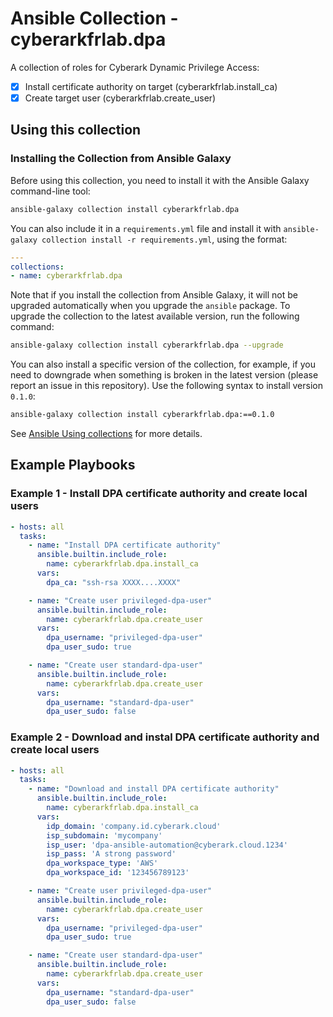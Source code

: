 # Ansible Collection - cyberarkfrlab.dpa

A collection of roles for Cyberark Dynamic Privilege Access:
- [x] Install certificate authority on target (cyberarkfrlab.install_ca)
- [x] Create target user (cyberarkfrlab.create_user)

## Using this collection

### Installing the Collection from Ansible Galaxy

Before using this collection, you need to install it with the Ansible Galaxy command-line tool:
```bash
ansible-galaxy collection install cyberarkfrlab.dpa
```

You can also include it in a `requirements.yml` file and install it with `ansible-galaxy collection install -r requirements.yml`, using the format:
```yaml
---
collections:
- name: cyberarkfrlab.dpa
```

Note that if you install the collection from Ansible Galaxy, it will not be upgraded automatically when you upgrade the `ansible` package. To upgrade the collection to the latest available version, run the following command:
```bash
ansible-galaxy collection install cyberarkfrlab.dpa --upgrade
```

You can also install a specific version of the collection, for example, if you need to downgrade when something is broken in the latest version (please report an issue in this repository). Use the following syntax to install version `0.1.0`:

```bash
ansible-galaxy collection install cyberarkfrlab.dpa:==0.1.0
```

See [Ansible Using collections](https://docs.ansible.com/ansible/devel/user_guide/collections_using.html) for more details.

## Example Playbooks

### Example 1 - Install DPA certificate authority and create local users
```yaml
- hosts: all
  tasks:
    - name: "Install DPA certificate authority"
      ansible.builtin.include_role:
        name: cyberarkfrlab.dpa.install_ca
      vars:
        dpa_ca: "ssh-rsa XXXX....XXXX"

    - name: "Create user privileged-dpa-user"
      ansible.builtin.include_role:
        name: cyberarkfrlab.dpa.create_user
      vars:
        dpa_username: "privileged-dpa-user"
        dpa_user_sudo: true

    - name: "Create user standard-dpa-user"
      ansible.builtin.include_role:
        name: cyberarkfrlab.dpa.create_user
      vars:
        dpa_username: "standard-dpa-user"
        dpa_user_sudo: false
```

### Example 2 - Download and instal DPA certificate authority and create local users
```yaml
- hosts: all
  tasks:
    - name: "Download and install DPA certificate authority"
      ansible.builtin.include_role:
        name: cyberarkfrlab.dpa.install_ca
      vars:
        idp_domain: 'company.id.cyberark.cloud'
        isp_subdomain: 'mycompany'
        isp_user: 'dpa-ansible-automation@cyberark.cloud.1234'
        isp_pass: 'A strong password'
        dpa_workspace_type: 'AWS'
        dpa_workspace_id: '123456789123'

    - name: "Create user privileged-dpa-user"
      ansible.builtin.include_role:
        name: cyberarkfrlab.dpa.create_user
      vars:
        dpa_username: "privileged-dpa-user"
        dpa_user_sudo: true

    - name: "Create user standard-dpa-user"
      ansible.builtin.include_role:
        name: cyberarkfrlab.dpa.create_user
      vars:
        dpa_username: "standard-dpa-user"
        dpa_user_sudo: false
```